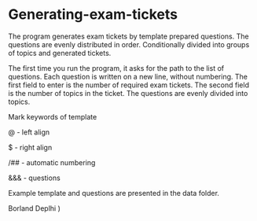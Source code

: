 # Generating-exam-tickets
The program generates exam tickets by template prepared questions. The questions are evenly distributed in order. Conditionally divided into groups of topics and generated tickets.

The first time you run the program, it asks for the path to the list of questions. Each question is written on a new line, without numbering. The first field to enter is the number of required exam tickets. The second field is the number of topics in the ticket. The questions are evenly divided into topics.

Mark keywords of template

@ - left align

$ - right align

/## - automatic numbering 

&&& - questions


Example template and questions are presented in the data folder.

Borland Deplhi )